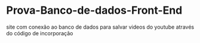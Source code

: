 # Prova-Banco-de-dados-Front-End
site com conexão ao banco de dados para salvar videos do youtube através do código de incorporação 
